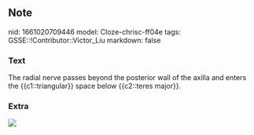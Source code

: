 ## Note
nid: 1661020709446
model: Cloze-chrisc-ff04e
tags: GSSE::!Contributor::Victor_Liu
markdown: false

### Text
The radial nerve passes beyond the posterior wall of the axilla and enters the {{c1::triangular}} space below {{c2::teres major}}.

### Extra
<img src="paste-4b57c7a8b3f85436440db11ce035a64dc85277a8.jpg">
